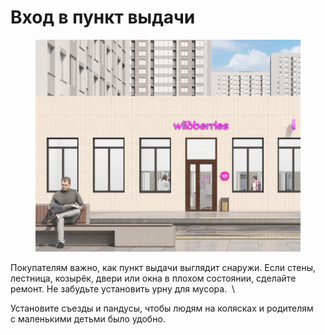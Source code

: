 # Вход в пункт выдачи

<figure><img src="../../.gitbook/assets/01_enter.png" alt=""><figcaption></figcaption></figure>

Покупателям важно, как пункт выдачи выглядит снаружи. Если стены, лестница, козырёк, двери или окна в плохом состоянии, сделайте ремонт. Не забудьте установить урну для мусора.  \


Установите съезды и пандусы, чтобы людям на колясках и родителям с маленькими детьми было удобно.
